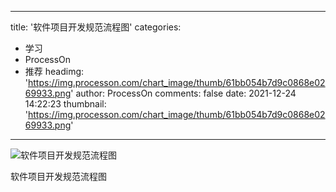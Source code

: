 
---
title: '软件项目开发规范流程图'
categories: 
 - 学习
 - ProcessOn
 - 推荐
headimg: 'https://img.processon.com/chart_image/thumb/61bb054b7d9c0868e0269933.png'
author: ProcessOn
comments: false
date: 2021-12-24 14:22:23
thumbnail: 'https://img.processon.com/chart_image/thumb/61bb054b7d9c0868e0269933.png'
---

<div>   
<img class="thumb" alt="软件项目开发规范流程图" src="https://img.processon.com/chart_image/thumb/61bb054b7d9c0868e0269933.png" referrerpolicy="no-referrer">
<p>软件项目开发规范流程图</p>  
</div>
            